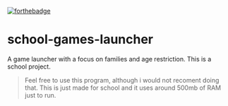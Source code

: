 [![forthebadge](https://forthebadge.com/images/badges/powered-by-black-magic.svg)](https://forthebadge.com)
# school-games-launcher
 
A game launcher with a focus on families and age restriction.
This is a school project. 

>Feel free to use this program, although i would not recoment doing that. This is just made for school and it uses around 500mb of RAM just to run.
